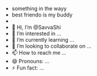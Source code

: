 - something in the wayy
- best friendo is my buddy
- 
- 👋 Hi, I’m @SavvaShi
- 👀 I’m interested in ...
- 🌱 I’m currently learning ...
- 💞️ I’m looking to collaborate on ...
- 📫 How to reach me ...
- 😄 Pronouns: ...
- ⚡ Fun fact: ...

<!---
SavvaShi/SavvaShi is a ✨ special ✨ repository because its `README.md` (this file) appears on your GitHub profile.
You can click the Preview link to take a look at your changes.
--->
